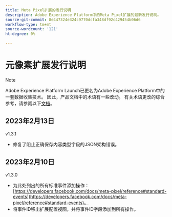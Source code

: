 ```yaml
---
title: Meta Pixel扩展的发行说明
description: Adobe Experience Platform中的Meta Pixel扩展的最新发行说明。
source-git-commit: 8e447324e324c9770dcfa348df92c429454b06d6
workflow-type: tm+mt
source-wordcount: '121'
ht-degree: 0%

---
```


# 元像素扩展发行说明

>[!NOTE]
>
>Adobe Experience Platform Launch已更名为Adobe Experience Platform中的一套数据收集技术。 因此，产品文档中的术语有一些改动。 有关术语更改的综合参考，请参阅以下[文档](../../../term-updates.md)。

## 2023年2月13日

v1.3.1

* 修复了阻止正确保存内容类型字段的JSON架构错误。

## 2023年2月10日

v1.3.0

* 为此处列出的所有标准事件添加操作： [https://developers.facebook.com/docs/meta-pixel/reference#standard-events](https://developers.facebook.com/docs/meta-pixel/reference#standard-events)。
* 将事件ID移出扩展配置视图，并将事件ID字段添加到所有操作。
